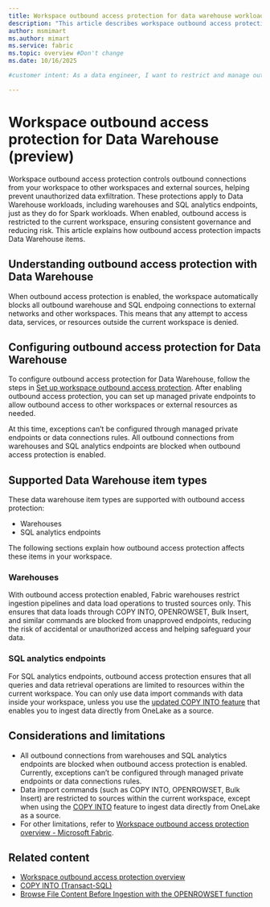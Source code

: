 ```yaml
---
title: Workspace outbound access protection for data warehouse workloads
description: "This article describes workspace outbound access protection for data warehouse workloads."
author: msmimart
ms.author: mimart
ms.service: fabric
ms.topic: overview #Don't change
ms.date: 10/16/2025

#customer intent: As a data engineer, I want to restrict and manage outbound network connections from my Fabric workspace’s data warehouse workloads, so that I can prevent unauthorized data exfiltration and ensure compliance with my organization’s security requirements.

---
```


# Workspace outbound access protection for Data Warehouse (preview)

Workspace outbound access protection controls outbound connections from your workspace to other workspaces and external sources, helping prevent unauthorized data exfiltration. These protections apply to Data Warehouse workloads, including warehouses and SQL analytics endpoints, just as they do for Spark workloads. When enabled, outbound access is restricted to the current workspace, ensuring consistent governance and reducing risk. This article explains how outbound access protection impacts Data Warehouse items.

## Understanding outbound access protection with Data Warehouse

When outbound access protection is enabled, the workspace automatically blocks all outbound warehouse and SQL endpoing connections to external networks and other workspaces. This means that any attempt to access data, services, or resources outside the current workspace is denied.

## Configuring outbound access protection for Data Warehouse

To configure outbound access protection for Data Warehouse, follow the steps in [Set up workspace outbound access protection](workspace-outbound-access-protection-set-up.md). After enabling outbound access protection, you can set up managed private endpoints to allow outbound access to other workspaces or external resources as needed.

At this time, exceptions can’t be configured through managed private endpoints or data connections rules. All outbound connections from warehouses and SQL analytics endpoints are blocked when outbound access protection is enabled.

## Supported Data Warehouse item types

These data warehouse item types are supported with outbound access protection:

* Warehouses
* SQL analytics endpoints

The following sections explain how outbound access protection affects these items in your workspace.

### Warehouses

With outbound access protection enabled, Fabric warehouses restrict ingestion pipelines and data load operations to trusted sources only. This ensures that data loads through COPY INTO, OPENROWSET, Bulk Insert, and similar commands are blocked from unapproved endpoints, reducing the risk of accidental or unauthorized access and helping safeguard your data.

### SQL analytics endpoints

For SQL analytics endpoints, outbound access protection ensures that all queries and data retrieval operations are limited to resources within the current workspace. You can only use data import commands with data inside your workspace, unless you use the [updated COPY INTO feature](https://blog.fabric.microsoft.com/blog/announcing-public-preview-onelake-as-a-source-for-copy-into-and-openrowset) that enables you to ingest data directly from OneLake as a source. 

## Considerations and limitations

- All outbound connections from warehouses and SQL analytics endpoints are blocked when outbound access protection is enabled. Currently, exceptions can’t be configured through managed private endpoints or data connections rules. 
- Data import commands (such as COPY INTO, OPENROWSET, Bulk Insert) are restricted to sources within the current workspace, except when using the [COPY INTO](/sql/t-sql/statements/copy-into-transact-sql?view=fabric) feature to ingest data directly from OneLake as a source.
- For other limitations, refer to [Workspace outbound access protection overview - Microsoft Fabric](/fabric/security/workspace-outbound-access-protection-overview#considerations-and-limitations).

## Related content

* [Workspace outbound access protection overview](workspace-outbound-access-protection-overview.md)    
* [COPY INTO (Transact-SQL)](/sql/t-sql/statements/copy-into-transact-sql?view=fabric)
* [Browse File Content Before Ingestion with the OPENROWSET function](/fabric/data-warehouse/browse-file-content-with-openrowset)
